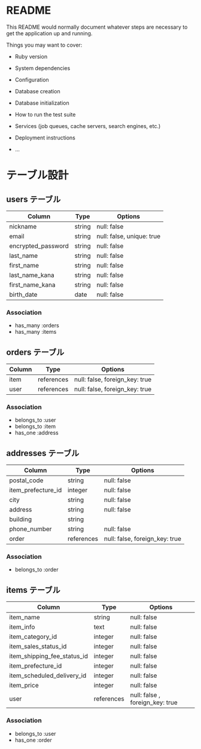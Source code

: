 # README

This README would normally document whatever steps are necessary to get the
application up and running.

Things you may want to cover:

* Ruby version

* System dependencies

* Configuration

* Database creation

* Database initialization

* How to run the test suite

* Services (job queues, cache servers, search engines, etc.)

* Deployment instructions

* ...

# テーブル設計
## users テーブル

| Column                | Type    | Options     |
| --------------------- | ------- | ----------- |
| nickname              | string  | null: false |
| email                 | string  | null: false, unique: true |
| encrypted_password    | string  | null: false |
| last_name             | string  | null: false |
| first_name            | string  | null: false |
| last_name_kana        | string  | null: false |
| first_name_kana       | string  | null: false |
| birth_date            | date    | null: false |

### Association

- has_many :orders
- has_many :items


## orders テーブル

| Column  | Type       | Options     |
| ------- | ---------- | ----------- |
| item    | references | null: false, foreign_key: true |
| user    | references | null: false, foreign_key: true |

### Association

- belongs_to :user
- belongs_to :item
- has_one :address

## addresses テーブル
| Column             | Type       | Options     |
| ------------------ | ---------- | ----------- |
| postal_code        | string     | null: false |
| item_prefecture_id | integer    | null: false |
| city               | string     | null: false |
| address            | string     | null: false |
| building           | string     |             |
| phone_number       | string     | null: false |
| order              | references | null: false, foreign_key: true |

### Association

- belongs_to :order


## items テーブル

| Column                      | Type       | Options     |
| --------------------------- | ---------- | ----------- |
| item_name                   | string     | null: false |
| item_info                   | text       | null: false |
| item_category_id            | integer    | null: false |
| item_sales_status_id        | integer    | null: false |
| item_shipping_fee_status_id | integer    | null: false |
| item_prefecture_id          | integer    | null: false |
| item_scheduled_delivery_id  | integer    | null: false |
| item_price                  | integer    | null: false |
| user                        | references | null: false , foreign_key: true |

### Association

- belongs_to :user
- has_one :order